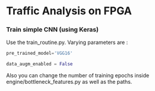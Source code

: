 # Traffic Analysis on FPGA



### Train simple CNN (using Keras)

Use the train_routine.py. Varying parameters are :

```python
pre_trained_model='VGG16'

data_augm_enabled = False
```

Also you can change the number of training epochs inside engine/bottleneck_features.py as well as the paths.



